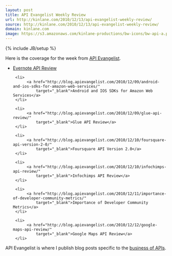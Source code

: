 ```yaml
---
layout: post
title: API Evangelist Weekly Review
url: http://kinlane.com/2010/12/13/api-evangelist-weekly-review/
source: http://kinlane.com/2010/12/13/api-evangelist-weekly-review/
domain: kinlane.com
image: https://s3.amazonaws.com/kinlane-productions/bw-icons/bw-api-a.png
---
```

{% include JB/setup %}<p>
     Here is the coverage for the week from <a href="http://www.apievangelist.com"
        target="_blank">API Evangelist</a>.
</p>

<ul class="mainlist">
     <li>
          <a href="http://blog.apievangelist.com/2010/12/09/evernote-api-review/"
              target="_blank">Evernote API Review</a>
     </li>

     <li>
          <a href="http://blog.apievangelist.com/2010/12/09/android-and-ios-sdks-for-amazon-web-services/"
              target="_blank">Android and IOS SDKs for Amazon Web Services</a>
     </li>

     <li>
          <a href="http://blog.apievangelist.com/2010/12/09/glue-api-review/"
              target="_blank">Glue API Review</a>
     </li>

     <li>
          <a href="http://blog.apievangelist.com/2010/12/10/foursquare-api-version-2-0/"
              target="_blank">Foursquare API Version 2.0</a>
     </li>

     <li>
          <a href="http://blog.apievangelist.com/2010/12/10/infochimps-api-review/"
              target="_blank">Infochimps API Review</a>
     </li>

     <li>
          <a href="http://blog.apievangelist.com/2010/12/11/importance-of-developer-community-metrics/"
              target="_blank">Importance of Developer Community Metrics</a>
     </li>

     <li>
          <a href="http://blog.apievangelist.com/2010/12/12/google-maps-api-review/"
              target="_blank">Google Maps API Review</a>
     </li>
</ul>

<p>
     API Evangelist is where I publish blog posts specific to the <a href="http://blog.apievangelist.com/"
        target="_blank">business of APIs</a>.
</p>